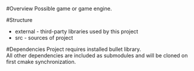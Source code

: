 #Overview
Possible game or game engine.

#Structure
* external - third-party libraries used by this project
* src - sources of project

#Dependencies
Project requires installed bullet library. \
All other dependencies are included as submodules and will be cloned on first cmake synchronization.